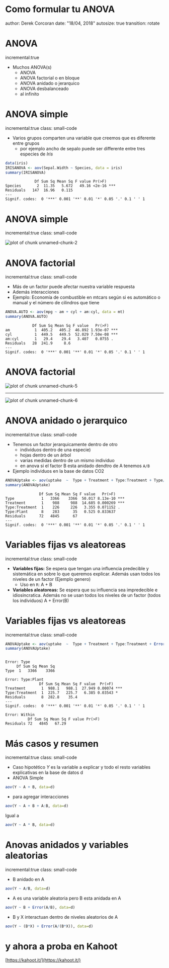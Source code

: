 <style>
.reveal h1, .reveal h2, .reveal h3 {
  word-wrap: normal;
  -moz-hyphens: none;
}
</style>

<style>
.small-code pre code {
  font-size: 1em;
}
</style>

Como formular tu ANOVA
========================================================
author: Derek Corcoran
date: "18/04, 2018"
autosize: true
transition: rotate



ANOVA
==============
incremental:true
* Muchos ANOVA(s)
    + ANOVA
    + ANOVA factorial o en bloque
    + ANOVA anidado o jerarquico
    + ANOVA desbalanceado
    + al infinito
    
ANOVA simple
=================
incremental:true
class: small-code

* Varios grupos comparten una variable que creemos que es diferente entre grupos
    + por ejemplo ancho de sepalo puede ser differente entre tres especies de *Iris*
    

```r
data(iris)
IRISANOVA <- aov(Sepal.Width ~ Species, data = iris)
summary(IRISANOVA)
```

```
             Df Sum Sq Mean Sq F value Pr(>F)    
Species       2  11.35   5.672   49.16 <2e-16 ***
Residuals   147  16.96   0.115                   
---
Signif. codes:  0 '***' 0.001 '**' 0.01 '*' 0.05 '.' 0.1 ' ' 1
```

ANOVA simple
=================
incremental:true
class: small-code

![plot of chunk unnamed-chunk-2](Practico7-figure/unnamed-chunk-2-1.png)


ANOVA factorial
===============
incremental:true
class: small-code

* Más de un factor puede afectar nuestra variable respuesta
* Además interacciones
* Ejemplo: Economía de combustible en mtcars según si es automático o manual y el número de cilindros que tiene




```r
ANOVA.AUTO <- aov(mpg ~ am + cyl + am:cyl, data = mt)
summary(ANOVA.AUTO)
```

```
            Df Sum Sq Mean Sq F value   Pr(>F)    
am           1  405.2   405.2  46.892 1.93e-07 ***
cyl          1  449.5   449.5  52.029 7.50e-08 ***
am:cyl       1   29.4    29.4   3.407   0.0755 .  
Residuals   28  241.9     8.6                     
---
Signif. codes:  0 '***' 0.001 '**' 0.01 '*' 0.05 '.' 0.1 ' ' 1
```


ANOVA factorial
===============

![plot of chunk unnamed-chunk-5](Practico7-figure/unnamed-chunk-5-1.png)

***
![plot of chunk unnamed-chunk-6](Practico7-figure/unnamed-chunk-6-1.png)


ANOVA anidado o jerarquico
===============
incremental:true
class: small-code

* Tenemos un factor jerarquicamente dentro de otro 
  + individuos dentro de una especie)
  + hojas dentro de un árbol
  + varias medidas dentro de un mismo individuo
  + en anova si el factor B esta anidado dendtro de A tenemos `A/B`
* Ejemplo individuos en la base de datos CO2


```r
ANOVAUptake <- aov(uptake  ~  Type + Treatment + Type:Treatment + Type/Plant, data=CO2)
summary(ANOVAUptake)
```

```
               Df Sum Sq Mean Sq F value   Pr(>F)    
Type            1   3366    3366  50.017 8.13e-10 ***
Treatment       1    988     988  14.685 0.000269 ***
Type:Treatment  1    226     226   3.355 0.071152 .  
Type:Plant      8    283      35   0.525 0.833637    
Residuals      72   4845      67                     
---
Signif. codes:  0 '***' 0.001 '**' 0.01 '*' 0.05 '.' 0.1 ' ' 1
```

Variables fijas vs aleatoreas
================
incremental:true
class: small-code

* **Variables fijas:** Se espera que tengan una influencia predecible y sistemática en sobre lo que queremos explicar. Además usan todos los niveles de un factor (Ejemplo genero)
    + Uso en `R`: A + B
* **Variables aleatoreas:** Se espera que su influencia sea impredecible e idiosincratica. Además no se usan todos los niveles de un factor (todos los individuos) A + Error(B)

Variables fijas vs aleatoreas
================
incremental:true
class: small-code


```r
ANOVAUptake <- aov(uptake  ~  Type + Treatment + Type:Treatment + Error(Type/Plant), data=CO2)
summary(ANOVAUptake)
```

```

Error: Type
     Df Sum Sq Mean Sq
Type  1   3366    3366

Error: Type:Plant
               Df Sum Sq Mean Sq F value  Pr(>F)    
Treatment       1  988.1   988.1  27.949 0.00074 ***
Type:Treatment  1  225.7   225.7   6.385 0.03543 *  
Residuals       8  282.8    35.4                    
---
Signif. codes:  0 '***' 0.001 '**' 0.01 '*' 0.05 '.' 0.1 ' ' 1

Error: Within
          Df Sum Sq Mean Sq F value Pr(>F)
Residuals 72   4845   67.29               
```


Más casos y resumen
=========================
incremental:true
class: small-code

* Caso hipotético $Y$ es la variable a explicar y todo el resto variables explicativas en la base de datos d
* ANOVA Simple

```r
aov(Y ~ A + B, data=d)
```
* para agregar interacciones


```r
aov(Y ~ A + B + A:B, data=d)
```
Igual a


```r
aov(Y ~ A * B, data=d)
```

Anovas anidados y variables aleatorias
=======
incremental:true
class: small-code

* B anidado en A


```r
aov(Y ~ A/B, data=d)
```

* A es una variable aleatoria pero B esta anidada en A


```r
aov(Y ~ B + Error(A/B), data=d)
```


* B y X interactuan dentro de niveles aleatorios de A


```r
aov(Y ~ (B*X) + Error(A/(B*X)), data=d)
```

y ahora a proba en Kahoot
==========

[https://kahoot.it/](https://kahoot.it/)
